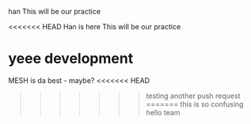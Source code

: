  han
This will be our practice 

<<<<<<< HEAD
Han is here
This will be our practice

yeee
 development
=======
MESH is da best - maybe?
<<<<<<< HEAD
>>>>>>> testing another push request
=======
this is so confusing
>>>>>>> hello team
